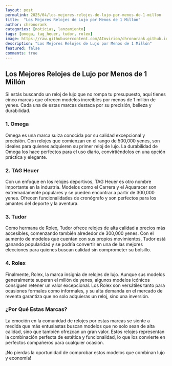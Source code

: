 ```yaml
---
layout: post
permalink: 2025/04/los-mejores-relojes-de-lujo-por-menos-de-1-millon
title:  "Los Mejores Relojes de Lujo por Menos de 1 Millón"
author: chronorank
categories: [noticias, lanzamiento]
tags: [omega, tag_heuer, tudor, rolex]
image: https://raw.githubusercontent.com/AInvirion/chronorank.github.io/master/images/posts/20250404080222.png
description: "Los Mejores Relojes de Lujo por Menos de 1 Millón"
featured: false
comments: true
---
```

## Los Mejores Relojes de Lujo por Menos de 1 Millón

Si estás buscando un reloj de lujo que no rompa tu presupuesto, aquí tienes cinco marcas que ofrecen modelos increíbles por menos de 1 millón de yenes. Cada una de estas marcas destaca por su precisión, belleza y durabilidad.

### 1. Omega
Omega es una marca suiza conocida por su calidad excepcional y precisión. Con relojes que comienzan en el rango de 500,000 yenes, son ideales para quienes adquieren su primer reloj de lujo. La durabilidad de Omega los hace perfectos para el uso diario, convirtiéndolos en una opción práctica y elegante.

### 2. TAG Heuer
Con un enfoque en los relojes deportivos, TAG Heuer es otro nombre importante en la industria. Modelos como el Carrera y el Aquaracer son extremadamente populares y se pueden encontrar a partir de 300,000 yenes. Ofrecen funcionalidades de cronógrafo y son perfectos para los amantes del deporte y la aventura.

### 3. Tudor
Como hermana de Rolex, Tudor ofrece relojes de alta calidad a precios más accesibles, comenzando también alrededor de 300,000 yenes. Con el aumento de modelos que cuentan con sus propios movimientos, Tudor está ganando popularidad y se podría convertir en una de las mejores elecciones para quienes buscan calidad sin comprometer su bolsillo.

### 4. Rolex
Finalmente, Rolex, la marca insignia de relojes de lujo. Aunque sus modelos generalmente superan el millón de yenes, algunos modelos icónicos consiguen retener un valor excepcional. Los Rolex son versátiles tanto para ocasiones formales como informales, y su alta demanda en el mercado de reventa garantiza que no solo adquieras un reloj, sino una inversión.

### ¿Por Qué Estas Marcas?
La emoción en la comunidad de relojes por estas marcas se siente a medida que más entusiastas buscan modelos que no solo sean de alta calidad, sino que también ofrezcan un gran valor. Estos relojes representan la combinación perfecta de estética y funcionalidad, lo que los convierte en perfectos compañeros para cualquier ocasión.

¡No pierdas la oportunidad de comprobar estos modelos que combinan lujo y economía!